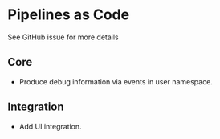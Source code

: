# Pipelines as Code

See GitHub issue for more details

## Core

* Produce debug information via events in user namespace.

## Integration

* Add UI integration.
